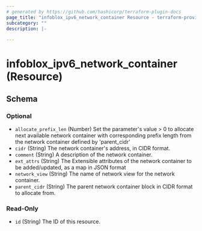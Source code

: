 ```yaml
---
# generated by https://github.com/hashicorp/terraform-plugin-docs
page_title: "infoblox_ipv6_network_container Resource - terraform-provider-infoblox"
subcategory: ""
description: |-
  
---
```


# infoblox_ipv6_network_container (Resource)





<!-- schema generated by tfplugindocs -->
## Schema

### Optional

- `allocate_prefix_len` (Number) Set the parameter's value > 0 to allocate next available network container with corresponding prefix length from the network container defined by 'parent_cidr'
- `cidr` (String) The network container's address, in CIDR format.
- `comment` (String) A description of the network container.
- `ext_attrs` (String) The Extensible attributes of the network container to be added/updated, as a map in JSON format
- `network_view` (String) The name of network view for the network container.
- `parent_cidr` (String) The parent network container block in CIDR format to allocate from.

### Read-Only

- `id` (String) The ID of this resource.


